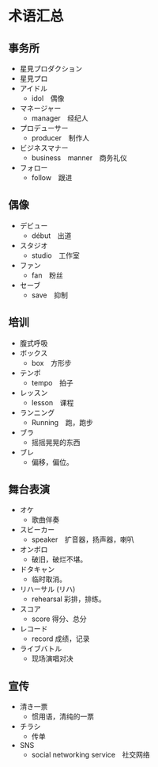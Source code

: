# 术语汇总 #

## 事务所 ##
- 星見プロダクション
- 星見プロ
- アイドル
	- idol　偶像
- マネージャー
	- manager　经纪人
- プロデューサー
	- producer　制作人
- ビジネスマナー
	- business　manner　商务礼仪
- フォロー
	- follow　跟进

## 偶像 ##
- デビュー
	- début　出道
- スタジオ
	- studio　工作室
- ファン
	- fan　粉丝
- セーブ
	- save　抑制

## 培训 ##
- 腹式呼吸
- ボックス
	- box　方形步
- テンポ
	- tempo　拍子
- レッスン
	- lesson　课程
- ランニング
	- Running　跑，跑步
- ブラ
	- 摇摇晃晃的东西
- ブレ
	- 偏移，偏位。

## 舞台表演 ##
- オケ
	- 歌曲伴奏
- スビーカー
	- speaker　扩音器，扬声器，喇叭
- オンボロ
	- 破旧，破烂不堪。
- ドタキャン
	- 临时取消。
- リハーサル (リハ)
	- rehearsal 彩排，排练。
- スコア
	- score 得分、总分
- レコード
	- record 成绩，记录
- ライブバトル
	- 现场演唱对决

## 宣传 ##
- 清き一票
	- 惯用语，清纯的一票
- チラシ
	- 传单
- SNS
	- social networking service　社交网络